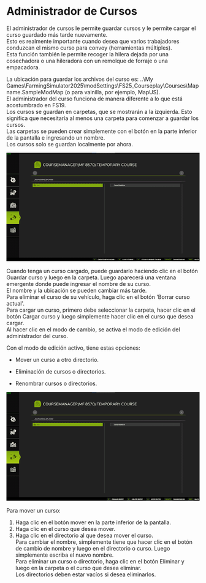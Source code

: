 # Administrador de Cursos

  
El administrador de cursos le permite guardar cursos y le permite cargar el curso guardado más tarde nuevamente.  
Esto es realmente importante cuando desea que varios trabajadores conduzcan el mismo curso para convoy (herramientas múltiples).  
Esta función también le permite recoger la hilera dejada por una cosechadora o una hileradora con un remolque de forraje o una empacadora.  
  
La ubicación para guardar los archivos del curso es: ..\My Games\FarmingSimulator2025\modSettings\FS25_Courseplay\Courses\Mapname.SampleModMap (o para vainilla, por ejemplo, MapUS).  
El administrador del curso funciona de manera diferente a lo que está acostumbrado en FS19.  
Los cursos se guardan en carpetas, que se mostrarán a la izquierda. Esto significa que necesitaría al menos una carpeta para comenzar a guardar los cursos.  
Las carpetas se pueden crear simplemente con el botón en la parte inferior de la pantalla e ingresando un nombre.  
Los cursos solo se guardan localmente por ahora.  


![Image](../assets/images/managerbasehelp_0_0_765_430.png)

  
Cuando tenga un curso cargado, puede guardarlo haciendo clic en el botón Guardar curso y luego en la carpeta. Luego aparecerá una ventana emergente donde puede ingresar el nombre de su curso.  
El nombre y la ubicación se pueden cambiar más tarde.  
Para eliminar el curso de su vehículo, haga clic en el botón 'Borrar curso actual'.  
Para cargar un curso, primero debe seleccionar la carpeta, hacer clic en el botón Cargar curso y luego simplemente hacer clic en el curso que desea cargar.  
Al hacer clic en el modo de cambio, se activa el modo de edición del administrador del curso.  


  
Con el modo de edición activo, tiene estas opciones:  

- Mover un curso a otro directorio.  

- Eliminación de cursos o directorios.  

- Renombrar cursos o directorios.  


![Image](../assets/images/manageredithelp_0_0_765_430.png)

  
Para mover un curso:  
   1) Haga clic en el botón mover en la parte inferior de la pantalla.  
   2) Haga clic en el curso que desea mover.  
   3) Haga clic en el directorio al que desea mover el curso.  
Para cambiar el nombre, simplemente tiene que hacer clic en el botón de cambio de nombre y luego en el directorio o curso. Luego simplemente escriba el nuevo nombre.  
Para eliminar un curso o directorio, haga clic en el botón Eliminar y luego en la carpeta o el curso que desea eliminar.  
Los directorios deben estar vacíos si desea eliminarlos.  


